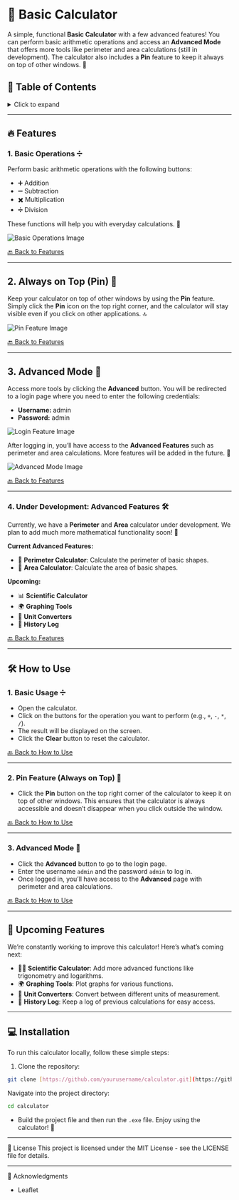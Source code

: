 # 🧮 **Basic Calculator**

A simple, functional **Basic Calculator** with a few advanced features! You can perform basic arithmetic operations and access an **Advanced Mode** that offers more tools like perimeter and area calculations (still in development). The calculator also includes a **Pin** feature to keep it always on top of other windows. 🔧

## 📜 **Table of Contents**
<details>
  <summary>Click to expand</summary>
  
  - [🧑‍💻 Features](#features)
    - [Basic Operations](#basic-operations)
    - [Pin Feature](#pin-feature)
    - [Advanced Mode](#advanced-mode)
    - [Under Development](#under-development-advanced-features)
  - [🛠️ How to Use](#how-to-use)
    - [Basic Usage](#basic-usage)
    - [Pin Feature](#pin-feature-usage)
    - [Advanced Mode](#advanced-mode-usage)
  - [🚀 Upcoming Features](#upcoming-features)
  - [💻 Installation](#installation)
  - [📜 License](#license)
  - [🙏 Acknowledgments](#acknowledgments)

</details>

---

## 🔥 **Features**

### 1. **Basic Operations** ➗
Perform basic arithmetic operations with the following buttons:
- ➕ Addition
- ➖ Subtraction
- ✖️ Multiplication
- ➗ Division

These functions will help you with everyday calculations. 🧮

![Basic Operations Image](https://i.imgur.com/7MPx6vd.png)

[🔙 Back to Features](#features)

---

## 2. **Always on Top (Pin)** 📌
Keep your calculator on top of other windows by using the **Pin** feature. Simply click the **Pin** icon on the top right corner, and the calculator will stay visible even if you click on other applications. 🔝

![Pin Feature Image](https://imgur.com/5W2Vh0R.png)

[🔙 Back to Features](#features)

---

## 3. **Advanced Mode** 🔧
Access more tools by clicking the **Advanced** button. You will be redirected to a login page where you need to enter the following credentials:

- **Username:** admin
- **Password:** admin

![Login Feature Image](https://i.imgur.com/v1jjdLc.png)

After logging in, you’ll have access to the **Advanced Features** such as perimeter and area calculations. More features will be added in the future. 🚀

![Advanced Mode Image](https://i.imgur.com/bJo430H.png)

[🔙 Back to Features](#features)

---

### 4. **Under Development: Advanced Features** 🛠️
Currently, we have a **Perimeter** and **Area** calculator under development. We plan to add much more mathematical functionality soon! 🌱

**Current Advanced Features:**
- 📐 **Perimeter Calculator**: Calculate the perimeter of basic shapes.
- 📏 **Area Calculator**: Calculate the area of basic shapes.

**Upcoming:**
- 📊 **Scientific Calculator**
- 🌍 **Graphing Tools**
- 📐 **Unit Converters**
- 🔢 **History Log**

[🔙 Back to Features](#features)

---

## 🛠️ **How to Use**

### 1. **Basic Usage** ➗
- Open the calculator.
- Click on the buttons for the operation you want to perform (e.g., `+`, `-`, `*`, `/`).
- The result will be displayed on the screen.
- Click the **Clear** button to reset the calculator.

[🔙 Back to How to Use](#how-to-use)

---

### 2. **Pin Feature (Always on Top)** 📌
- Click the **Pin** button on the top right corner of the calculator to keep it on top of other windows. This ensures that the calculator is always accessible and doesn’t disappear when you click outside the window.

[🔙 Back to How to Use](#how-to-use)

---

### 3. **Advanced Mode** 🔧
- Click the **Advanced** button to go to the login page.
- Enter the username `admin` and the password `admin` to log in.
- Once logged in, you’ll have access to the **Advanced** page with perimeter and area calculations.

[🔙 Back to How to Use](#how-to-use)

---

## 🚀 **Upcoming Features**

We’re constantly working to improve this calculator! Here’s what’s coming next:

- 🧑‍🔬 **Scientific Calculator**: Add more advanced functions like trigonometry and logarithms.
- 🌍 **Graphing Tools**: Plot graphs for various functions.
- 📏 **Unit Converters**: Convert between different units of measurement.
- 📝 **History Log**: Keep a log of previous calculations for easy access.

---

## 💻 **Installation**

To run this calculator locally, follow these simple steps:

1. Clone the repository:
```bash
git clone [https://github.com/yourusername/calculator.git](https://github.com/yourusername/calculator.git)
```
Navigate into the project directory:

```bash
cd calculator
```
- Build the project file and then run the `.exe` file. Enjoy using the calculator! 🎉

---

📜 License
This project is licensed under the MIT License - see the LICENSE file for details.

---

🙏 Acknowledgments
- Leaflet
